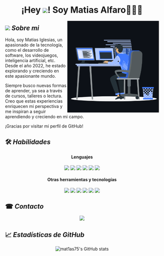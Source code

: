 <h1 align="center">¡Hey <img src="https://media.giphy.com/media/hvRJCLFzcasrR4ia7z/giphy.gif" width="35">! Soy Matias Alfaro👨🏻‍💻</h1>

<img align="right" width=300px alt="Unicorn" src="https://raw.githubusercontent.com/SubhadeepZilong/SubhadeepZilong/main/icons/animation_500_kxa883sd.gif" />

<h2><strong><em><img src="https://media.giphy.com/media/ObNTw8Uzwy6KQ/giphy.gif" width="30px"> Sobre mi</em></strong></h2>

Hola, soy Matias Iglesias, un apasionado de la tecnología, como el desarrollo de software, los videojuegos, inteligencia artificial, etc. Desde el año 2022, he estado explorando y creciendo en este apasionante mundo.

Siempre busco nuevas formas de aprender, ya sea a través de cursos, talleres o lectura. Creo que estas experiencias enriquecen mi perspectiva y me inspiran a seguir aprendiendo y creciendo en mi campo.

¡Gracias por visitar mi perfil de GitHub!

## 🛠️ ***Habilidades***
<div align="center">
  <h4> Lenguajes </h4>
  <span> 
    <img src="https://img.shields.io/badge/HTML5-E34F26?style=for-the-badge&logo=html5&logoColor=white">
    <img src="https://img.shields.io/badge/CSS3-1572B6?style=for-the-badge&logo=css3&logoColor=white">
    <img src="https://img.shields.io/badge/JavaScript-F7DF1E?style=for-the-badge&logo=javascript&logoColor=black">
    <img src="https://img.shields.io/badge/Java-ED8B00?style=for-the-badge&logo=java&logoColor=white">
    <img src="https://img.shields.io/badge/C-00599C?style=for-the-badge&logo=c&logoColor=white">
    <img src="https://img.shields.io/badge/c++-%2300599C.svg?style=for-the-badge&logo=c%2B%2B&logoColor=white">
  </span>
</div>

<div align="center">
  <h4> Otras herramientas y tecnologías </h4>
  <span>
    <img src="https://img.shields.io/badge/git-%23F05033.svg?style=for-the-badge&logo=git&logoColor=white">
    <img src="https://img.shields.io/badge/Notion-%23000000.svg?style=for-the-badge&logo=notion&logoColor=white">
    <img src="https://img.shields.io/badge/MySQL-00000F?style=for-the-badge&logo=mysql&logoColor=white">
    <img src="https://img.shields.io/badge/Xampp-F37623?style=for-the-badge&logo=xampp&logoColor=white">
    <img src="https://img.shields.io/badge/cisco-%23049fd9.svg?style=for-the-badge&logo=cisco&logoColor=black">
    <img src="https://img.shields.io/badge/CMake-%23008FBA.svg?style=for-the-badge&logo=cmake&logoColor=white">
  </span>
</div>

## ☎ ***Contacto***
<div align="center">
  <a href="https://www.linkedin.com/in/matias-alfaro-iglesias-7541b121a/">
    <img src="https://img.shields.io/badge/linkedin-%230077B5.svg?&style=for-the-badge&logo=linkedin&logoColor=white">
  </a>
</div>

## 📈 ***Estadísticas de GitHub***
<div align="center">
  
  ![mat1as75's GitHub stats](https://github-readme-stats.vercel.app/api?username=mat1as75&show_icons=true&locale=es&theme=dark#gh-dark-mode-only)
  
</div>
